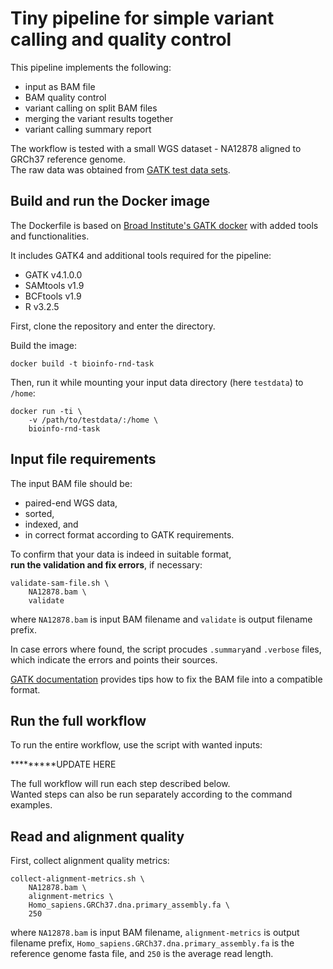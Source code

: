 # Tiny pipeline for simple variant calling and quality control

This pipeline implements the following:
- input as BAM file
- BAM quality control
- variant calling on split BAM files
- merging the variant results together
- variant calling summary report

The workflow is tested with a small WGS dataset - NA12878 aligned to GRCh37 reference genome.  
The raw data was obtained from [GATK test data sets](https://console.cloud.google.com/storage/browser/gatk-test-data).

## Build and run the Docker image

The Dockerfile is based on [Broad Institute's GATK docker](https://hub.docker.com/r/broadinstitute/gatk/) with added tools and functionalities.

It includes GATK4 and additional tools required for the pipeline:
- GATK v4.1.0.0
- SAMtools v1.9
- BCFtools v1.9
- R v3.2.5

First, clone the repository and enter the directory.

Build the image:
```
docker build -t bioinfo-rnd-task
```

Then, run it while mounting your input data directory (here `testdata`) to `/home`:
```
docker run -ti \
    -v /path/to/testdata/:/home \
    bioinfo-rnd-task
```

## Input file requirements

The input BAM file should be:
- paired-end WGS data,
- sorted,
- indexed, and
- in correct format according to GATK requirements.

To confirm that your data is indeed in suitable format,  
**run the validation and fix errors**, if necessary:
```
validate-sam-file.sh \
    NA12878.bam \
    validate
```
where `NA12878.bam` is input BAM filename and `validate` is output filename prefix.

In case errors where found, the script procudes `.summary`and `.verbose` files,   
which indicate the errors and points their sources. 

[GATK documentation](https://software.broadinstitute.org/gatk/documentation/article.php?id=7571) provides tips how to fix the BAM file into a compatible format. 


## Run the full workflow

To run the entire workflow, use the script with wanted inputs:

*********UPDATE HERE

The full workflow will run each step described below.  
Wanted steps can also be run separately according to the command examples.

## Read and alignment quality



First, collect alignment quality metrics:
```
collect-alignment-metrics.sh \
    NA12878.bam \
    alignment-metrics \
    Homo_sapiens.GRCh37.dna.primary_assembly.fa \
    250
```
where `NA12878.bam` is input BAM filename, `alignment-metrics` is output filename prefix, `Homo_sapiens.GRCh37.dna.primary_assembly.fa` is the reference genome fasta file, and `250` is the average read length.

